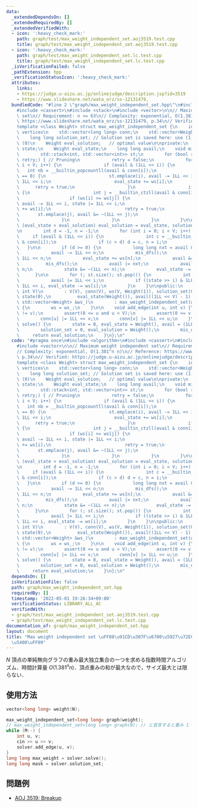 ```yaml
---
data:
  _extendedDependsOn: []
  _extendedRequiredBy: []
  _extendedVerifiedWith:
  - icon: ':heavy_check_mark:'
    path: graph/test/max_weight_independent_set.aoj3519.test.cpp
    title: graph/test/max_weight_independent_set.aoj3519.test.cpp
  - icon: ':heavy_check_mark:'
    path: graph/test/max_weight_independent_set.lc.test.cpp
    title: graph/test/max_weight_independent_set.lc.test.cpp
  _isVerificationFailed: false
  _pathExtension: hpp
  _verificationStatusIcon: ':heavy_check_mark:'
  attributes:
    links:
    - https://judge.u-aizu.ac.jp/onlinejudge/description.jsp?id=3519
    - https://www.slideshare.net/wata_orz/ss-12131479,
  bundledCode: "#line 2 \"graph/max_weight_independent_set.hpp\"\n#include <algorithm>\n\
    #include <cassert>\n#include <stack>\n#include <vector>\n\n// Maximum weight independent\
    \ set\n// Requirement: n <= 63\n// Complexity: exponential, O(1.381^n n)\n// Reference:\
    \ https://www.slideshare.net/wata_orz/ss-12131479, p.34\n// Verified: https://judge.u-aizu.ac.jp/onlinejudge/description.jsp?id=3519\n\
    template <class Weight> struct max_weight_independent_set {\n    int V; // # of\
    \ vertices\n    std::vector<long long> conn;\n    std::vector<Weight> ws;\n\n\
    \    long long solution_set; // Solution set is saved here: use (1) / not use\
    \ (0)\n    Weight eval_solution;   // optimal value\n\nprivate:\n    long long\
    \ state;\n    Weight eval_state;\n    long long avail;\n    void mis_dfs() {\n\
    \        std::stack<int, std::vector<int>> st;\n        for (bool retry = true;\
    \ retry;) { // Pruning\n            retry = false;\n            for (int i = 0;\
    \ i < V; i++) {\n                if (avail & (1LL << i)) {\n                 \
    \   int nb = __builtin_popcountll(avail & conn[i]);\n                    if (nb\
    \ == 0) {\n                        st.emplace(i), avail -= 1LL << i, state |=\
    \ 1LL << i;\n                        eval_state += ws[i];\n                  \
    \      retry = true;\n                    }\n                    if (nb == 1)\
    \ {\n                        int j = __builtin_ctzll(avail & conn[i]);\n     \
    \                   if (ws[i] >= ws[j]) {\n                            st.emplace(i),\
    \ avail -= 1LL << i, state |= 1LL << i;\n                            eval_state\
    \ += ws[i];\n                            retry = true;\n                     \
    \       st.emplace(j), avail &= ~(1LL << j);\n                        }\n    \
    \                }\n                }\n            }\n        }\n\n        if\
    \ (eval_state > eval_solution) eval_solution = eval_state, solution_set = state;\n\
    \n        int d = -1, n = -1;\n        for (int i = 0; i < V; i++) {\n       \
    \     if (avail & (1LL << i)) {\n                int c = __builtin_popcountll(avail\
    \ & conn[i]);\n                if (c > d) d = c, n = i;\n            }\n     \
    \   }\n\n        if (d >= 0) {\n            long long nxt = avail & conn[n];\n\
    \            avail -= 1LL << n;\n            mis_dfs();\n            state |=\
    \ 1LL << n;\n            eval_state += ws[n];\n            avail &= ~nxt;\n  \
    \          mis_dfs();\n            avail |= nxt;\n            avail |= 1LL <<\
    \ n;\n            state &= ~(1LL << n);\n            eval_state -= ws[n];\n  \
    \      }\n\n        for (; st.size(); st.pop()) {\n            int i = st.top();\n\
    \            avail |= 1LL << i;\n            if ((state >> i) & 1LL) state -=\
    \ 1LL << i, eval_state -= ws[i];\n        }\n    }\n\npublic:\n    max_weight_independent_set(const\
    \ int V)\n        : V(V), conn(V), ws(V, Weight(1)), solution_set(0), eval_solution(Weight()),\
    \ state(0),\n          eval_state(Weight()), avail((1LL << V) - 1) {}\n    max_weight_independent_set(const\
    \ std::vector<Weight> &ws_)\n        : max_weight_independent_set(ws_.size())\
    \ {\n        ws = ws_;\n    }\n\n    void add_edge(int u, int v) {\n        assert(u\
    \ != v);\n        assert(0 <= u and u < V);\n        assert(0 <= v and v < V);\n\
    \        conn[u] |= 1LL << v;\n        conn[v] |= 1LL << u;\n    }\n\n    Weight\
    \ solve() {\n        state = 0, eval_state = Weight(), avail = (1LL << V) - 1;\n\
    \        solution_set = 0, eval_solution = Weight();\n        mis_dfs();\n   \
    \     return eval_solution;\n    }\n};\n"
  code: "#pragma once\n#include <algorithm>\n#include <cassert>\n#include <stack>\n\
    #include <vector>\n\n// Maximum weight independent set\n// Requirement: n <= 63\n\
    // Complexity: exponential, O(1.381^n n)\n// Reference: https://www.slideshare.net/wata_orz/ss-12131479,\
    \ p.34\n// Verified: https://judge.u-aizu.ac.jp/onlinejudge/description.jsp?id=3519\n\
    template <class Weight> struct max_weight_independent_set {\n    int V; // # of\
    \ vertices\n    std::vector<long long> conn;\n    std::vector<Weight> ws;\n\n\
    \    long long solution_set; // Solution set is saved here: use (1) / not use\
    \ (0)\n    Weight eval_solution;   // optimal value\n\nprivate:\n    long long\
    \ state;\n    Weight eval_state;\n    long long avail;\n    void mis_dfs() {\n\
    \        std::stack<int, std::vector<int>> st;\n        for (bool retry = true;\
    \ retry;) { // Pruning\n            retry = false;\n            for (int i = 0;\
    \ i < V; i++) {\n                if (avail & (1LL << i)) {\n                 \
    \   int nb = __builtin_popcountll(avail & conn[i]);\n                    if (nb\
    \ == 0) {\n                        st.emplace(i), avail -= 1LL << i, state |=\
    \ 1LL << i;\n                        eval_state += ws[i];\n                  \
    \      retry = true;\n                    }\n                    if (nb == 1)\
    \ {\n                        int j = __builtin_ctzll(avail & conn[i]);\n     \
    \                   if (ws[i] >= ws[j]) {\n                            st.emplace(i),\
    \ avail -= 1LL << i, state |= 1LL << i;\n                            eval_state\
    \ += ws[i];\n                            retry = true;\n                     \
    \       st.emplace(j), avail &= ~(1LL << j);\n                        }\n    \
    \                }\n                }\n            }\n        }\n\n        if\
    \ (eval_state > eval_solution) eval_solution = eval_state, solution_set = state;\n\
    \n        int d = -1, n = -1;\n        for (int i = 0; i < V; i++) {\n       \
    \     if (avail & (1LL << i)) {\n                int c = __builtin_popcountll(avail\
    \ & conn[i]);\n                if (c > d) d = c, n = i;\n            }\n     \
    \   }\n\n        if (d >= 0) {\n            long long nxt = avail & conn[n];\n\
    \            avail -= 1LL << n;\n            mis_dfs();\n            state |=\
    \ 1LL << n;\n            eval_state += ws[n];\n            avail &= ~nxt;\n  \
    \          mis_dfs();\n            avail |= nxt;\n            avail |= 1LL <<\
    \ n;\n            state &= ~(1LL << n);\n            eval_state -= ws[n];\n  \
    \      }\n\n        for (; st.size(); st.pop()) {\n            int i = st.top();\n\
    \            avail |= 1LL << i;\n            if ((state >> i) & 1LL) state -=\
    \ 1LL << i, eval_state -= ws[i];\n        }\n    }\n\npublic:\n    max_weight_independent_set(const\
    \ int V)\n        : V(V), conn(V), ws(V, Weight(1)), solution_set(0), eval_solution(Weight()),\
    \ state(0),\n          eval_state(Weight()), avail((1LL << V) - 1) {}\n    max_weight_independent_set(const\
    \ std::vector<Weight> &ws_)\n        : max_weight_independent_set(ws_.size())\
    \ {\n        ws = ws_;\n    }\n\n    void add_edge(int u, int v) {\n        assert(u\
    \ != v);\n        assert(0 <= u and u < V);\n        assert(0 <= v and v < V);\n\
    \        conn[u] |= 1LL << v;\n        conn[v] |= 1LL << u;\n    }\n\n    Weight\
    \ solve() {\n        state = 0, eval_state = Weight(), avail = (1LL << V) - 1;\n\
    \        solution_set = 0, eval_solution = Weight();\n        mis_dfs();\n   \
    \     return eval_solution;\n    }\n};\n"
  dependsOn: []
  isVerificationFile: false
  path: graph/max_weight_independent_set.hpp
  requiredBy: []
  timestamp: '2022-05-01 19:26:34+09:00'
  verificationStatus: LIBRARY_ALL_AC
  verifiedWith:
  - graph/test/max_weight_independent_set.aoj3519.test.cpp
  - graph/test/max_weight_independent_set.lc.test.cpp
documentation_of: graph/max_weight_independent_set.hpp
layout: document
title: "Max weight independent set \uFF08\u91CD\u307F\u6700\u5927\u72EC\u7ACB\u96C6\
  \u5408\uFF09"
---
```


$N$ 頂点の単純無向グラフの重み最大独立集合の一つを求める指数時間アルゴリズム．時間計算量 $O(1.381^n n)$．頂点重みの和が最大なので，サイズ最大とは限らない．

## 使用方法

```cpp
vector<long long> weight(N);

max_weight_independent_set<long long> graph(weight);
// max_weight_independent_set<long long> graph(N); // と宣言すると重み 1 （= 重みなし）のケースを解く
while (M--) {
    int u, v;
    cin >> u >> v;
    solver.add_edge(u, v);
}
long long max_weight = solver.solve();
long long mask = solver.solution_set;
```

## 問題例

- [AOJ 3519: Breakup](https://judge.u-aizu.ac.jp/onlinejudge/description.jsp?id=3519)
